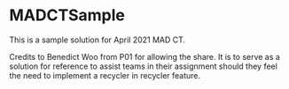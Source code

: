 # MADCTSample

This is a sample solution for April 2021 MAD CT.

Credits to Benedict Woo from P01 for allowing the share.
It is to serve as a solution for reference to assist teams in their assignment 
should they feel the need to implement a recycler in recycler feature.
